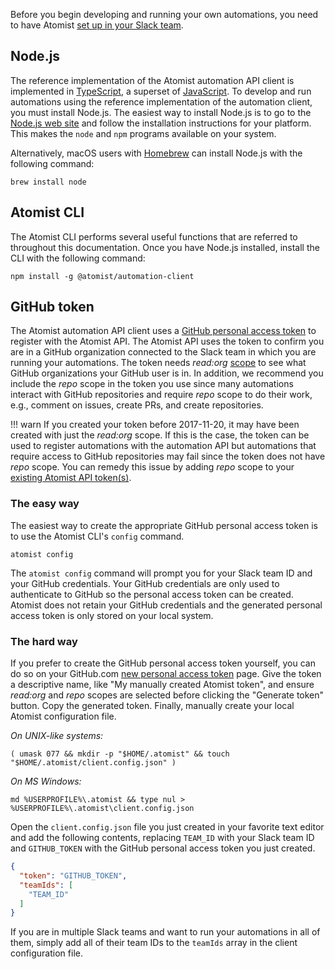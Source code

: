 Before you begin developing and running your own automations, you need
to have Atomist [set up in your Slack team][setup].

[setup]: ../user/index.md (Atomist Setup)

## Node.js

The reference implementation of the Atomist automation API client is
implemented in [TypeScript][ts], a superset of [JavaScript][js].  To develop and
run automations using the reference implementation of the automation
client, you must install Node.js.  The easiest way to install
Node.js is to go to the [Node.js web site][node] and follow the
installation instructions for your platform.  This makes the
`node` and `npm` programs available on your system.

Alternatively, macOS users with [Homebrew][brew]
can install Node.js with the following command:

```
brew install node
```

[ts]: https://www.typescriptlang.org/ (TypeScript)
[js]: https://developer.mozilla.org/en-US/docs/Web/JavaScript (JavaScript)
[node]: https://nodejs.org/ (Node.js)
[brew]: https://brew.sh/ (Homebrew)

## Atomist CLI

The Atomist CLI performs several useful functions that are referred to
throughout this documentation.  Once you have Node.js installed,
install the CLI with the following command:

```
npm install -g @atomist/automation-client
```

## GitHub token

The Atomist automation API client uses
a [GitHub personal access token][token] to register with the Atomist
API.  The Atomist API uses the token to confirm you are in a GitHub
organization connected to the Slack team in which you are running your
automations.  The token needs _read:org_ [scope][] to see what GitHub
organizations your GitHub user is in.  In addition, we recommend you
include the _repo_ scope in the token you use since many automations
interact with GitHub repositories and require _repo_ scope to do their
work, e.g., comment on issues, create PRs, and create repositories.

!!! warn
    If you created your token before 2017-11-20, it may have been
    created with just the _read:org_ scope.  If this is the case, the
    token can be used to register automations with the automation API
    but automations that require access to GitHub repositories may
    fail since the token does not have _repo_ scope.  You can remedy
    this issue by adding _repo_ scope to
    your [existing Atomist API token(s)][token].

[scope]: https://developer.github.com/apps/building-integrations/setting-up-and-registering-oauth-apps/about-scopes-for-oauth-apps/ (GitHub Token Scopes)

### The easy way

The easiest way to create the appropriate GitHub personal access token
is to use the Atomist CLI's `config` command.

```
atomist config
```

The `atomist config` command will prompt you for your Slack team ID
and your GitHub credentials.  Your GitHub credentials are only used to
authenticate to GitHub so the personal access token can be created.
Atomist does not retain your GitHub credentials and the generated
personal access token is only stored on your local system.

### The hard way

If you prefer to create the GitHub personal access token yourself, you
can do so on your GitHub.com [new personal access token][new-token]
page.  Give the token a descriptive name, like "My manually created
Atomist token", and ensure _read:org_ and _repo_ scopes are selected
before clicking the "Generate token" button.  Copy the generated
token.  Finally, manually create your local Atomist configuration
file.

_On UNIX-like systems:_

```
( umask 077 && mkdir -p "$HOME/.atomist" && touch "$HOME/.atomist/client.config.json" )
```

_On MS Windows:_

```
md %USERPROFILE%\.atomist && type nul > %USERPROFILE%\.atomist\client.config.json
```

Open the `client.config.json` file you just created in your favorite
text editor and add the following contents, replacing `TEAM_ID` with
your Slack team ID and `GITHUB_TOKEN` with the GitHub personal access
token you just created.

```json
{
  "token": "GITHUB_TOKEN",
  "teamIds": [
    "TEAM_ID"
  ]
}
```

If you are in multiple Slack teams and want to run your automations in
all of them, simply add all of their team IDs to the `teamIds` array
in the client configuration file.

[token]: https://github.com/settings/tokens (GitHub Personal Access Tokens)
[new-token]: https://github.com/settings/tokens/new (GitHub New Personal Access Token)
